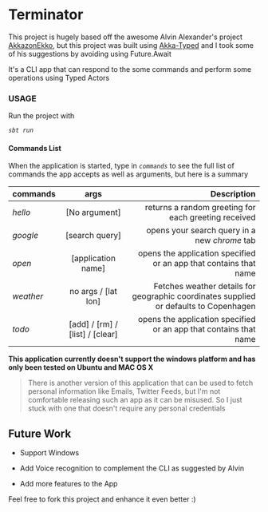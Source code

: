 # Terminator 

This project is hugely based off the awesome Alvin Alexander's project [AkkazonEkko](https://github.com/alvinj/AkkazonEkko), 
but this project was built using [Akka-Typed](https://doc.akka.io/docs/akka/current/typed/index.html) and I took some of his suggestions by avoiding using Future.Await 

It's a CLI app that can respond to the some commands and perform some operations using Typed Actors

### USAGE 

Run the project with 

*`sbt run`* 

#### Commands List

When the application is started, type in *`commands`* to see the full list of commands the app accepts as well as arguments,
but here is a summary

| commands  | args          | Description  |
| --------- |:-------------:| -----:|
| *hello*   | [No argument]    | returns a random greeting for each greeting received      |
| *google*  | [search query]      |   opens your search query in a new *chrome* tab |
| *open*    | [application name]      |    opens the application specified or an app that contains that name | 
| *weather*  | no args / [lat lon]  | Fetches weather details for geographic coordinates supplied or defaults to Copenhagen |
| *todo*    | [add] / [rm] / [list] / [clear]|    opens the application specified or an app that contains that name | 



**This application currently doesn't support the windows platform and has only been tested on Ubuntu and MAC OS X**



>There is another version of this application that can be used to fetch personal information like Emails, Twitter Feeds, but I'm not comfortable 
releasing such an app as it can be misused. So I just stuck with one that doesn't require any personal credentials


## Future Work 

* Support Windows

* Add Voice recognition to complement the CLI as suggested by Alvin

* Add more features to the App


Feel free to fork this project and enhance it even better :)
